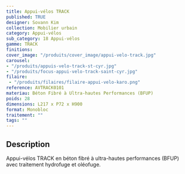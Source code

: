```yaml
---
title: Appui-vélos TRACK 
published: TRUE
designer: Sovann Kim
collection: Mobilier urbain
category: Appui-vélos 
sub_category: 18 Appui-vélos
gamme: TRACK 
finitions: 
cover_image: "/produits/cover_image/appui-velo-track.jpg"
carousel: 
- "/produits/appuis-velo-track-st-cyr.jpg"
- "/produits/focus-appui-velo-track-saint-cyr.jpg"
filaire: 
 - "/produits/filaires/filaire-appui-velo-karo.png"
reference: AVTRACK0101
materiau: Béton Fibré à Ultra-hautes Performances (BFUP)
poids: 28
dimensions: L217 x P72 x H900 
format: Monobloc
traitement: ""
tags: ""
---
```


## Description

Appui-vélos TRACK en béton fibré à ultra-hautes performances (BFUP) avec traitement hydrofuge et oléofuge.
